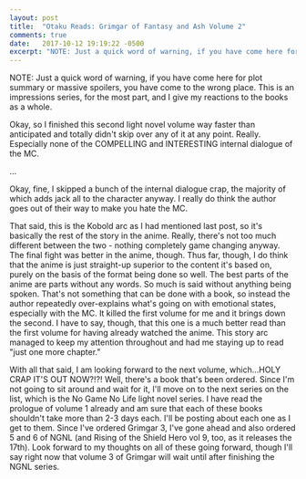 ```yaml
---
layout: post
title:  "Otaku Reads: Grimgar of Fantasy and Ash Volume 2"
comments: true
date:   2017-10-12 19:19:22 -0500
excerpt: "NOTE: Just a quick word of warning, if you have come here for plot summary or massive spoilers, you have come to the wrong place. This is an impressions series, for the most part, and I give my reactions to the books as a whole.</p><p>Okay, so I finished this second light novel volume way faster than anticipated and totally didn't skip over any of it at any point. Really. Especially none of the COMPELLING and INTERESTING internal dialogue of the MC."
---
```

<p>NOTE: Just a quick word of warning, if you have come here for plot summary or massive spoilers, you have come to the wrong place. This is an impressions series, for the most part, and I give my reactions to the books as a whole.</p>
<p>Okay, so I finished this second light novel volume way faster than anticipated and totally didn't skip over any of it at any point. Really. Especially none of the COMPELLING and INTERESTING internal dialogue of the MC.</p>
<p>...</p>
<p>Okay, fine, I skipped a bunch of the internal dialogue crap, the majority of which adds jack all to the character anyway. I really do think the author goes out of their way to make you hate the MC.</p>
<p>That said, this is the Kobold arc as I had mentioned last post, so it's basically the rest of the story in the anime. Really, there's not too much different between the two - nothing completely game changing anyway. The final fight was better in the anime, though. Thus far, though, I do think that the anime is just straight-up superior to the content it's based on, purely on the basis of the format being done so well. The best parts of the anime are parts without any words. So much is said without anything being spoken. That's not something that can be done with a book, so instead the author repeatedly over-explains what's going on with emotional states, especially with the MC. It killed the first volume for me and it brings down the second. I have to say, though, that this one is a much better read than the first volume for having already watched the anime. This story arc managed to keep my attention throughout and had me staying up to read "just one more chapter."</p>
<p>With all that said, I am looking forward to the next volume, which...HOLY CRAP IT'S OUT NOW?!?! Well, there's a book that's been ordered. Since I'm not going to sit around and wait for it, I'll move on to the next series on the list, which is the No Game No Life light novel series. I have read the prologue of volume 1 already and am sure that each of these books shouldn't take more than 2-3 days each. I'll be posting about each one as I get to them. Since I've ordered Grimgar 3, I've gone ahead and also ordered 5 and 6 of NGNL (and Rising of the Shield Hero vol 9, too, as it releases the 17th). Look forward to my thoughts on all of these going forward, though I'll say right now that volume 3 of Grimgar will wait until after finishing the NGNL series.</p>